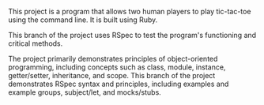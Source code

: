This project is a program that allows two human players to play tic-tac-toe using the command line. It is built using Ruby.

This branch of the project uses RSpec to test the program's functioning and critical methods.

The project primarily demonstrates principles of object-oriented programming, including concepts such as class, module, instance, getter/setter, inheritance, and scope. This branch of the project demonstrates RSpec syntax and principles, including examples and example groups, subject/let, and mocks/stubs.
